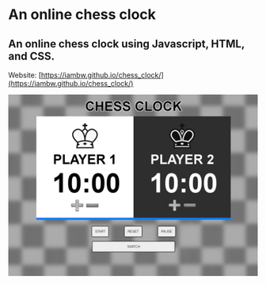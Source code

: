 # An online chess clock


## An online chess clock using Javascript, HTML, and CSS. ##


Website: [https://iambw.github.io/chess_clock/](https://iambw.github.io/chess_clock/)


![chess clock screenshot](screenshot.jpg)
